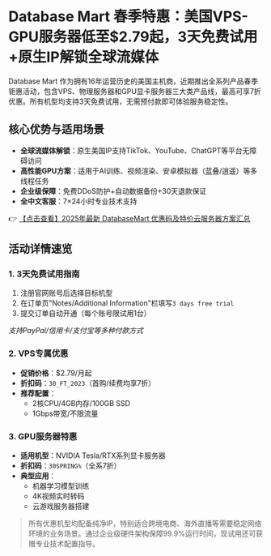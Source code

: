 # Database Mart 春季特惠：美国VPS-GPU服务器低至$2.79起，3天免费试用+原生IP解锁全球流媒体

Database Mart 作为拥有16年运营历史的美国主机商，近期推出全系列产品春季钜惠活动，包含VPS、物理服务器和GPU显卡服务器三大类产品线，最高可享7折优惠。所有机型均支持3天免费试用，无需预付款即可体验服务稳定性。

## 核心优势与适用场景

- **全球流媒体解锁**：原生美国IP支持TikTok、YouTube、ChatGPT等平台无障碍访问
- **高性能GPU方案**：适用于AI训练、视频渲染、安卓模拟器（蓝叠/逍遥）等多线程任务
- **企业级保障**：免费DDoS防护+自动数据备份+30天退款保证
- **全中文客服**：7×24小时专业技术支持

👉 [【点击查看】2025年最新 DatabaseMart 优惠码及特价云服务器方案汇总](https://bit.ly/DatabaseMart)

## 活动详情速览

### 1. 3天免费试用指南
1. 注册官网账号后选择目标机型
2. 在订单页"Notes/Additional Information"栏填写`3 days free trial`
3. 提交订单自动开通（每个账号限试用1台）

*支持PayPal/信用卡/支付宝等多种付款方式*

### 2. VPS专属优惠
- **促销价格**：$2.79/月起
- **折扣码**：`30_FT_2023`（首购/续费均享7折）
- **推荐配置**：
  - 2核CPU/4GB内存/100GB SSD
  - 1Gbps带宽/不限流量

### 3. GPU服务器特惠
- **适用机型**：NVIDIA Tesla/RTX系列显卡服务器
- **折扣码**：`30SPRING%`（全系7折）
- **典型应用**：
  - 机器学习模型训练
  - 4K视频实时转码
  - 云游戏服务器搭建

> 所有优惠机型均配备纯净IP，特别适合跨境电商、海外直播等需要稳定网络环境的业务场景。通过企业级硬件架构保障99.9%运行时间，现试用还可获赠专业技术配置指导。